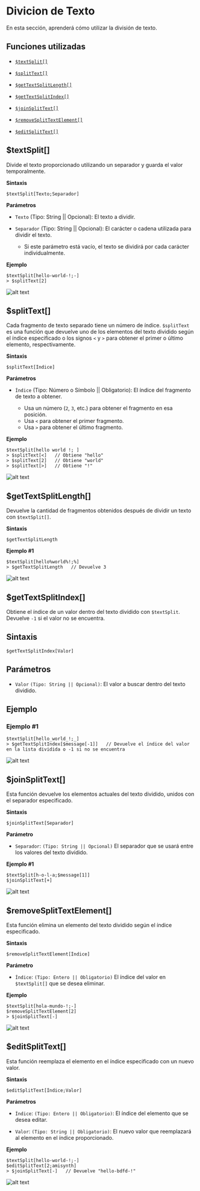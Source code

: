 # Divicion de Texto


En esta sección, aprenderá cómo utilizar la división de texto.

## Funciones utilizadas 

- [`$textSplit[]`](../funciones/textSplit.md)

- [`$splitText[]`](../funciones/splitText.md)

- [`$getTextSplitLength[]`](../funciones/getTextSplitLength.md)

- [`$getTextSplitIndex[]`](../funciones/getTextSplitIndex.md)

- [`$joinSplitText[]`](../funciones/joinSplitText.md)

- [`$removeSplitTextElement[]`](../funciones/removeSplitTextElement.md)

- [`$editSplitText[]`](../funciones/editSplitText.md)



## $textSplit[]


Divide el texto proporcionado utilizando un separador y guarda el valor temporalmente.  

**Sintaxis**
```
$textSplit[Texto;Separador]
```  

**Parámetros**  

- `Texto` (Tipo: String || Opcional): El texto a dividir.  

- `Separador` (Tipo: String || Opcional): El carácter o cadena utilizada para dividir el texto.  
  - Si este parámetro está vacío, el texto se dividirá por cada carácter individualmente.  

**Ejemplo** 

```plaintext
$textSplit[hello-world-!;-]
> $splitText[2]
```

![alt text](../funciones/image-29.png)


## $splitText[]

Cada fragmento de texto separado tiene un número de índice. `$splitText` es una función que devuelve uno de los elementos del texto dividido según el índice especificado o los signos `<` y `>` para obtener el primer o último elemento, respectivamente.  

**Sintaxis**
```
$splitText[Índice]
```

**Parámetros**  

- `Índice` (Tipo: Número o Símbolo || Obligatorio): El índice del fragmento de texto a obtener.  

  - Usa un número (`2`, `3`, etc.) para obtener el fragmento en esa posición.  
  - Usa `<` para obtener el primer fragmento.  
  - Usa `>` para obtener el último fragmento.  

**Ejemplo**  

```plaintext
$textSplit[hello world !; ]
> $splitText[<]   // Obtiene "hello"
> $splitText[2]   // Obtiene "world"
> $splitText[>]   // Obtiene "!"
```

![alt text](../funciones/image-31.png)


## $getTextSplitLength[]

Devuelve la cantidad de fragmentos obtenidos después de dividir un texto con `$textSplit[]`.  

**Sintaxis**  
```
$getTextSplitLength
``` 


**Ejemplo #1**
```plaintext
$textSplit[hello%world%!;%]
> $getTextSplitLength   // Devuelve 3
```

![alt text](../funciones/image-30.png)



## $getTextSplitIndex[] 

Obtiene el índice de un valor dentro del texto dividido con `$textSplit`. Devuelve `-1` si el valor no se encuentra.  

## Sintaxis  
```
$getTextSplitIndex[Valor]
```

## Parámetros  

- `Valor` `(Tipo: String || Opcional)`: El valor a buscar dentro del texto dividido.  

## Ejemplo  

### Ejemplo #1  
```plaintext
$textSplit[hello_world_!;_]
> $getTextSplitIndex[$message[-1]]   // Devuelve el índice del valor en la lista dividida o -1 si no se encuentra
```

![alt text](../funciones/image-32.png)



## $joinSplitText[]

Esta función devuelve los elementos actuales del texto dividido, unidos con el separador especificado.  

**Sintaxis**
```plaintext
$joinSplitText[Separador]
```  

**Parámetro**  

- `Separador`: `(Tipo: String || Opcional)` El separador que se usará entre los valores del texto dividido.  


**Ejemplo #1** 
```plaintext
$textSplit[h-o-l-a;$message[1]]
$joinSplitText[+]
```
![alt text](../funciones/image-33.png)



## $removeSplitTextElement[]

Esta función elimina un elemento del texto dividido según el índice especificado.  

**Sintaxis** 
```plaintext
$removeSplitTextElement[Índice]
```  

**Parámetro**   

- `Índice`: `(Tipo: Entero || Obligatorio)` El índice del valor en `$textSplit[]` que se desea eliminar.  


**Ejemplo** 
```
$textSplit[hola-mundo-!;-]
$removeSplitTextElement[2]
> $joinSplitText[-] 
```

![alt text](../funciones/image-34.png)





## $editSplitText[]

Esta función reemplaza el elemento en el índice especificado con un nuevo valor.  

**Sintaxis** 
```plaintext
$editSplitText[Índice;Valor]
```  

**Parámetros**

- `Índice`: `(Tipo: Entero || Obligatorio)`: El índice del elemento que se desea editar.  

- `Valor`: `(Tipo: String || Obligatorio)`: El nuevo valor que reemplazará al elemento en el índice proporcionado.  

 

**Ejemplo**  

```plaintext
$textSplit[hello-world-!;-]
$editSplitText[2;amisynth]
> $joinSplitText[-]   // Devuelve "hello-bdfd-!"
```

![alt text](../funciones/image-35.png)
